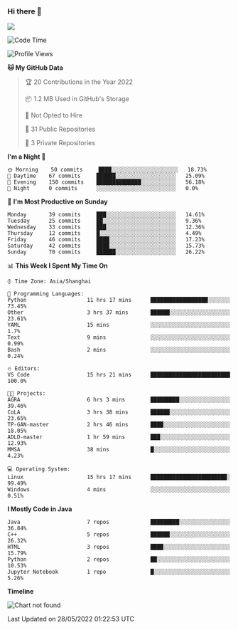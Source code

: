 ### Hi there 👋

<!--
**zhou-ning/zhou-ning** is a ✨ _special_ ✨ repository because its `README.md` (this file) appears on your GitHub profile.

Here are some ideas to get you started:

- 🔭 I’m currently working on ...
- 🌱 I’m currently learning ...
- 👯 I’m looking to collaborate on ...
- 🤔 I’m looking for help with ...
- 💬 Ask me about ...
- 📫 How to reach me: ...
- 😄 Pronouns: ...
- ⚡ Fun fact: ...
-->
![](https://github-readme-stats.vercel.app/api?username=zhou-ning)

<!--START_SECTION:waka-->
![Code Time](http://img.shields.io/badge/Code%20Time-0%20secs-blue)

![Profile Views](http://img.shields.io/badge/Profile%20Views-8-blue)

**🐱 My GitHub Data** 

> 🏆 20 Contributions in the Year 2022
 > 
> 📦 1.2 MB Used in GitHub's Storage 
 > 
> 🚫 Not Opted to Hire
 > 
> 📜 31 Public Repositories 
 > 
> 🔑 3 Private Repositories  
 > 
**I'm a Night 🦉** 

```text
🌞 Morning    50 commits     ████░░░░░░░░░░░░░░░░░░░░░   18.73% 
🌆 Daytime    67 commits     ██████░░░░░░░░░░░░░░░░░░░   25.09% 
🌃 Evening    150 commits    ██████████████░░░░░░░░░░░   56.18% 
🌙 Night      0 commits      ░░░░░░░░░░░░░░░░░░░░░░░░░   0.0%

```
📅 **I'm Most Productive on Sunday** 

```text
Monday       39 commits     ███░░░░░░░░░░░░░░░░░░░░░░   14.61% 
Tuesday      25 commits     ██░░░░░░░░░░░░░░░░░░░░░░░   9.36% 
Wednesday    33 commits     ███░░░░░░░░░░░░░░░░░░░░░░   12.36% 
Thursday     12 commits     █░░░░░░░░░░░░░░░░░░░░░░░░   4.49% 
Friday       46 commits     ████░░░░░░░░░░░░░░░░░░░░░   17.23% 
Saturday     42 commits     ████░░░░░░░░░░░░░░░░░░░░░   15.73% 
Sunday       70 commits     ██████░░░░░░░░░░░░░░░░░░░   26.22%

```


📊 **This Week I Spent My Time On** 

```text
⌚︎ Time Zone: Asia/Shanghai

💬 Programming Languages: 
Python                   11 hrs 17 mins      ██████████████████░░░░░░░   73.45% 
Other                    3 hrs 37 mins       ██████░░░░░░░░░░░░░░░░░░░   23.61% 
YAML                     15 mins             ░░░░░░░░░░░░░░░░░░░░░░░░░   1.7% 
Text                     9 mins              ░░░░░░░░░░░░░░░░░░░░░░░░░   0.99% 
Bash                     2 mins              ░░░░░░░░░░░░░░░░░░░░░░░░░   0.24%

🔥 Editors: 
VS Code                  15 hrs 21 mins      █████████████████████████   100.0%

🐱‍💻 Projects: 
AGRA                     6 hrs 3 mins        █████████░░░░░░░░░░░░░░░░   39.46% 
CoLA                     3 hrs 38 mins       ██████░░░░░░░░░░░░░░░░░░░   23.65% 
TP-GAN-master            2 hrs 46 mins       ████░░░░░░░░░░░░░░░░░░░░░   18.05% 
ADLD-master              1 hr 59 mins        ███░░░░░░░░░░░░░░░░░░░░░░   12.93% 
MMSA                     38 mins             █░░░░░░░░░░░░░░░░░░░░░░░░   4.23%

💻 Operating System: 
Linux                    15 hrs 17 mins      ████████████████████████░   99.49% 
Windows                  4 mins              ░░░░░░░░░░░░░░░░░░░░░░░░░   0.51%

```

**I Mostly Code in Java** 

```text
Java                     7 repos             █████████░░░░░░░░░░░░░░░░   36.84% 
C++                      5 repos             ██████░░░░░░░░░░░░░░░░░░░   26.32% 
HTML                     3 repos             ████░░░░░░░░░░░░░░░░░░░░░   15.79% 
Python                   2 repos             ██░░░░░░░░░░░░░░░░░░░░░░░   10.53% 
Jupyter Notebook         1 repo              █░░░░░░░░░░░░░░░░░░░░░░░░   5.26%

```


**Timeline**

![Chart not found](https://raw.githubusercontent.com/zhou-ning/zhou-ning/main/charts/bar_graph.png) 


 Last Updated on 28/05/2022 01:22:53 UTC
<!--END_SECTION:waka-->

